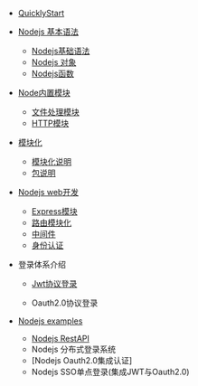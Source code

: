 

- [QuicklyStart](NodejsquickStart.md)
- [Nodejs 基本语法]()
  - [Nodejs基础语法](NodejsProgrammingSyntax.md)
  - [Nodejs 对象](NodejsObject.md)
  - [Nodejs函数](NodejsFunction.md)
- [Node内置模块](Nodemodules.md)
  - [文件处理模块](NodeFileOpration.md)
  - [HTTP模块](NodeHttpModule.md)
- [模块化]()
  
  - [模块化说明](NodeModuleIntrudc.md)
  - [包说明](NodejsNpmIntro.md)
- [Nodejs web开发]()
  - [Express模块](NodeExpress.md)
  - [路由模块化](NodejsExpressRouteModules.md)
  - [中间件](Nodejsmiddleware.md)
  - [身份认证](NodejsSecrity.md)
  
- 登录体系介绍
  - [Jwt协议登录](Jwt.md)
  
  - Oauth2.0协议登录
  
- [Nodejs examples]()
  - [Nodejs RestAPI](NodejsRestAPI.md)
  - Nodejs 分布式登录系统
  - [Nodejs Oauth2.0集成认证]
  - Nodejs SSO单点登录(集成JWT与Oauth2.0)